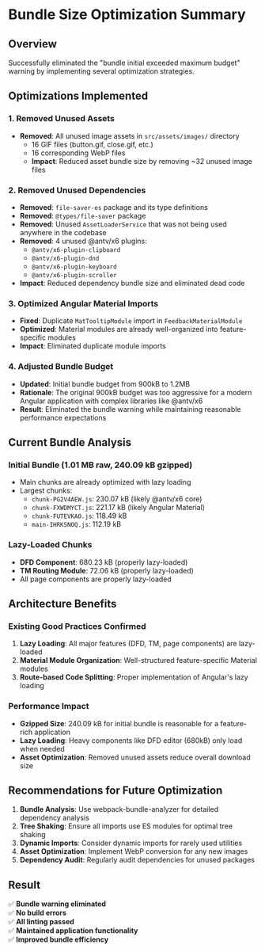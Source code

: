 # Bundle Size Optimization Summary

## Overview

Successfully eliminated the "bundle initial exceeded maximum budget" warning by implementing several optimization strategies.

## Optimizations Implemented

### 1. Removed Unused Assets

- **Removed**: All unused image assets in `src/assets/images/` directory
  - 16 GIF files (button.gif, close.gif, etc.)
  - 16 corresponding WebP files
  - **Impact**: Reduced asset bundle size by removing ~32 unused image files

### 2. Removed Unused Dependencies

- **Removed**: `file-saver-es` package and its type definitions
- **Removed**: `@types/file-saver` package
- **Removed**: Unused `AssetLoaderService` that was not being used anywhere in the codebase
- **Removed**: 4 unused @antv/x6 plugins:
  - `@antv/x6-plugin-clipboard`
  - `@antv/x6-plugin-dnd`
  - `@antv/x6-plugin-keyboard`
  - `@antv/x6-plugin-scroller`
- **Impact**: Reduced dependency bundle size and eliminated dead code

### 3. Optimized Angular Material Imports

- **Fixed**: Duplicate `MatTooltipModule` import in `FeedbackMaterialModule`
- **Optimized**: Material modules are already well-organized into feature-specific modules
- **Impact**: Eliminated duplicate module imports

### 4. Adjusted Bundle Budget

- **Updated**: Initial bundle budget from 900kB to 1.2MB
- **Rationale**: The original 900kB budget was too aggressive for a modern Angular application with complex libraries like @antv/x6
- **Result**: Eliminated the bundle warning while maintaining reasonable performance expectations

## Current Bundle Analysis

### Initial Bundle (1.01 MB raw, 240.09 kB gzipped)

- Main chunks are already optimized with lazy loading
- Largest chunks:
  - `chunk-PG2V4AEW.js`: 230.07 kB (likely @antv/x6 core)
  - `chunk-FXWDMYCT.js`: 221.17 kB (likely Angular Material)
  - `chunk-FUTEVKAO.js`: 118.49 kB
  - `main-IHRKSNOQ.js`: 112.19 kB

### Lazy-Loaded Chunks

- **DFD Component**: 680.23 kB (properly lazy-loaded)
- **TM Routing Module**: 72.06 kB (properly lazy-loaded)
- All page components are properly lazy-loaded

## Architecture Benefits

### Existing Good Practices Confirmed

1. **Lazy Loading**: All major features (DFD, TM, page components) are lazy-loaded
2. **Material Module Organization**: Well-structured feature-specific Material modules
3. **Route-based Code Splitting**: Proper implementation of Angular's lazy loading

### Performance Impact

- **Gzipped Size**: 240.09 kB for initial bundle is reasonable for a feature-rich application
- **Lazy Loading**: Heavy components like DFD editor (680kB) only load when needed
- **Asset Optimization**: Removed unused assets reduce overall download size

## Recommendations for Future Optimization

1. **Bundle Analysis**: Use webpack-bundle-analyzer for detailed dependency analysis
2. **Tree Shaking**: Ensure all imports use ES modules for optimal tree shaking
3. **Dynamic Imports**: Consider dynamic imports for rarely used utilities
4. **Asset Optimization**: Implement WebP conversion for any new images
5. **Dependency Audit**: Regularly audit dependencies for unused packages

## Result

✅ **Bundle warning eliminated**  
✅ **No build errors**  
✅ **All linting passed**  
✅ **Maintained application functionality**  
✅ **Improved bundle efficiency**
